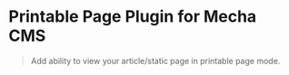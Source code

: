 Printable Page Plugin for Mecha CMS
===================================

> Add ability to view your article/static page in printable page mode.